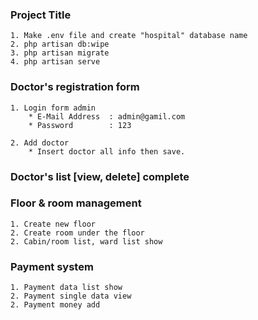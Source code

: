 
### Project Title
    1. Make .env file and create "hospital" database name
    2. php artisan db:wipe
    3. php artisan migrate
    4. php artisan serve

### Doctor's registration form
    1. Login form admin
        * E-Mail Address  : admin@gamil.com
        * Password        : 123

    2. Add doctor
        * Insert doctor all info then save.

### Doctor's list [view, delete] complete

### Floor & room management
    1. Create new floor
    2. Create room under the floor
    2. Cabin/room list, ward list show

### Payment system
    1. Payment data list show
    2. Payment single data view
    2. Payment money add